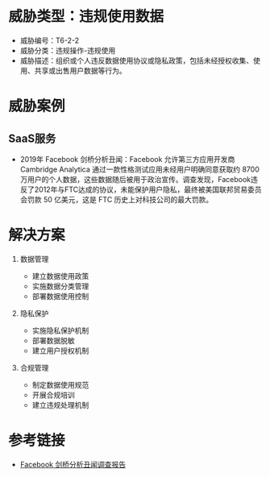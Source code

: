 # 威胁类型：违规使用数据
- 威胁编号：T6-2-2
- 威胁分类：违规操作-违规使用
- 威胁描述：组织或个人违反数据使用协议或隐私政策，包括未经授权收集、使用、共享或出售用户数据等行为。

# 威胁案例
## SaaS服务
- 2019年 Facebook 剑桥分析丑闻：Facebook 允许第三方应用开发商 Cambridge Analytica 通过一款性格测试应用未经用户明确同意获取约 8700 万用户的个人数据，这些数据随后被用于政治宣传。调查发现，Facebook违反了2012年与FTC达成的协议，未能保护用户隐私，最终被美国联邦贸易委员会罚款 50 亿美元，这是 FTC 历史上对科技公司的最大罚款。

# 解决方案
1. 数据管理
   - 建立数据使用政策
   - 实施数据分类管理
   - 部署数据使用控制

2. 隐私保护
   - 实施隐私保护机制
   - 部署数据脱敏
   - 建立用户授权机制

3. 合规管理
   - 制定数据使用规范
   - 开展合规培训
   - 建立违规处理机制

# 参考链接
- [Facebook 剑桥分析丑闻调查报告](https://www.ftc.gov/news-events/press-releases/2019/07/ftc-imposes-5-billion-penalty-sweeping-new-privacy-restrictions)